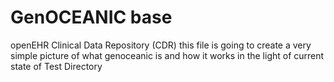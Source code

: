 # GenOCEANIC base
openEHR Clinical Data Repository (CDR) 
this file is going to create a very simple picture of what genoceanic is and how it works in the light of current state of Test Directory
